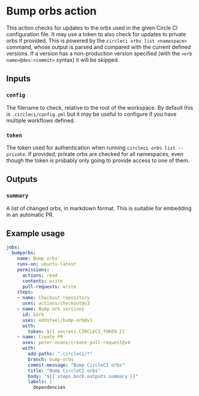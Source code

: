 # Bump orbs action

This action checks for updates to the orbs used in the given Circle CI configuration file. It may use a token to also check for updates to private orbs if provided. This is powered by the `circleci orbs list <namespace>` command, whose output is parsed and compared with the current defined versions. If a version has a non-production version specified (with the `<orb name>@dev:<commit>` syntax) it will be skipped.

## Inputs

### `config`

The filename to check, relative to the root of the workspace. By default this is `.circleci/config.yml` but it may be useful to configure if you have multiple workflows defined.

### `token`

The token used for authentication when running `circleci orbs list --private`. If provided, private orbs are checked for all namespaces, even though the token is probably only going to provide access to one of them.

## Outputs

### `summary`

A list of changed orbs, in markdown format. This is suitable for embedding in an automatic PR.

## Example usage


```yaml
jobs:
  bumporbs:
    name: Bump orbs
    runs-on: ubuntu-latest
    permissions:
      actions: read
      contents: write
      pull-requests: write
    steps:
    - name: Checkout repository
      uses: actions/checkout@v3
    - name: Bump orb versions
      id: borb
      uses: eddsteel/bump-orb@v1
      with:
        token: ${{ secrets.CIRCLECI_TOKEN }}
    - name: Create PR
      uses: peter-evans/create-pull-request@v4
      with:
        add-paths: ".circleci/*"
        branch: bump-orbs
        commit-message: "Bump CircleCI orbs"
        title: "Bump CircleCI orbs"
        body: "${{ steps.borb.outputs.summary }}"
        labels: |
          dependencies
```
